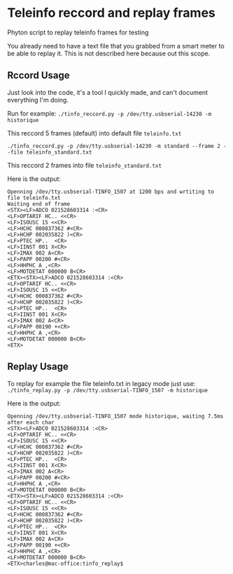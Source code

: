 # Teleinfo reccord and replay frames


Phyton script to replay teleinfo frames for testing

You already need to have a text file that you grabbed from a smart meter to be able to replay it. This is not described here because out this scope.


## Rccord Usage 

Just look into the code, it's a tool I quickly made, and can't document everything I'm doing.

Run for example:
`./tinfo_reccord.py -p /dev/tty.usbserial-14230 -m historique`

This reccord 5 frames (default) into default file `teleinfo.txt`

`./tinfo_reccord.py -p /dev/tty.usbserial-14230 -m standard --frame 2 --file teleinfo_standard.txt`

This reccord 2 frames into file `teleinfo_standard.txt`

Here is the output:

```
Openning /dev/tty.usbserial-TINFO_1507 at 1200 bps and wrtiting to file teleinfo.txt
Waiting end of frame
<STX><LF>ADCO 021528603314 :<CR>
<LF>OPTARIF HC.. <<CR>
<LF>ISOUSC 15 <<CR>
<LF>HCHC 000837362 #<CR>
<LF>HCHP 002035822 )<CR>
<LF>PTEC HP..  <CR>
<LF>IINST 001 X<CR>
<LF>IMAX 002 A<CR>
<LF>PAPP 00200 #<CR>
<LF>HHPHC A ,<CR>
<LF>MOTDETAT 000000 B<CR>
<ETX><STX><LF>ADCO 021528603314 :<CR>
<LF>OPTARIF HC.. <<CR>
<LF>ISOUSC 15 <<CR>
<LF>HCHC 000837362 #<CR>
<LF>HCHP 002035822 )<CR>
<LF>PTEC HP..  <CR>
<LF>IINST 001 X<CR>
<LF>IMAX 002 A<CR>
<LF>PAPP 00190 +<CR>
<LF>HHPHC A ,<CR>
<LF>MOTDETAT 000000 B<CR>
<ETX>
```

## Replay Usage 

To replay for example the file teleinfo.txt in legacy mode just use: 
`./tinfo_replay.py -p /dev/tty.usbserial-TINFO_1507 -m historique`


Here is the output:

```
Openning /dev/tty.usbserial-TINFO_1507 mode historique, waiting 7.5ms after each char
<STX><LF>ADCO 021528603314 :<CR>
<LF>OPTARIF HC.. <<CR>
<LF>ISOUSC 15 <<CR>
<LF>HCHC 000837362 #<CR>
<LF>HCHP 002035822 )<CR>
<LF>PTEC HP..  <CR>
<LF>IINST 001 X<CR>
<LF>IMAX 002 A<CR>
<LF>PAPP 00200 #<CR>
<LF>HHPHC A ,<CR>
<LF>MOTDETAT 000000 B<CR>
<ETX><STX><LF>ADCO 021528603314 :<CR>
<LF>OPTARIF HC.. <<CR>
<LF>ISOUSC 15 <<CR>
<LF>HCHC 000837362 #<CR>
<LF>HCHP 002035822 )<CR>
<LF>PTEC HP..  <CR>
<LF>IINST 001 X<CR>
<LF>IMAX 002 A<CR>
<LF>PAPP 00190 +<CR>
<LF>HHPHC A ,<CR>
<LF>MOTDETAT 000000 B<CR>
<ETX>charles@mac-office:tinfo_replay$ 

```


